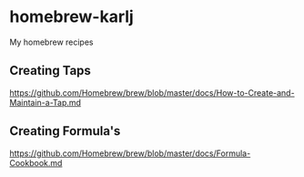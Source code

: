 # homebrew-karlj
My homebrew recipes

## Creating Taps
https://github.com/Homebrew/brew/blob/master/docs/How-to-Create-and-Maintain-a-Tap.md

## Creating Formula's
https://github.com/Homebrew/brew/blob/master/docs/Formula-Cookbook.md

